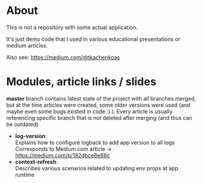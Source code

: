 # About
This is not a repository with some actual application.

It's just demo code that I used in various educational
presentations or medium articles.

Also see: https://medium.com/@tkachenkoas

# Modules, article links / slides

<b>master</b> branch contains latest state of the project with all branches merged, 
but at the time articles were created, some older versions were used (and maybe even some 
bugs existed in code :) ). Every article is usually 
referencing specific branch that is not deleted after merging (and thus can be outdated)

- <b>log-version</b>: \
  Explains how to configure logback to add app version to all logs \
  Corresponds to Medium.com article -> https://medium.com/p/182dbce8e88c
- <b>context-refresh</b>: \
  Describes various scenarios related to updating env props at app runtime